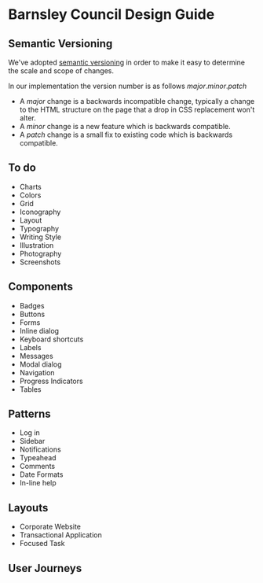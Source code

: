 # Barnsley Council Design Guide

## Semantic Versioning

We've adopted [semantic versioning](http://semver.org) in order to make it easy to determine the scale and scope of changes. 

In our implementation the version number is as follows *major*.*minor*.*patch*

- A *major* change is a backwards incompatible change, typically a change to the HTML structure on the page that a drop in CSS replacement won't alter.
- A *minor* change is a new feature which is backwards compatible.
- A *patch* change is a small fix to existing code which is backwards compatible.

## To do

- Charts
- Colors
- Grid
- Iconography
- Layout
- Typography
- Writing Style
- Illustration
- Photography
- Screenshots

## Components

- Badges
- Buttons
- Forms
- Inline dialog
- Keyboard shortcuts
- Labels
- Messages
- Modal dialog
- Navigation
- Progress Indicators
- Tables

## Patterns

- Log in
- Sidebar
- Notifications
- Typeahead
- Comments
- Date Formats
- In-line help

## Layouts

- Corporate Website
- Transactional Application
- Focused Task

## User Journeys

